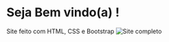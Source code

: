 # Seja Bem vindo(a) !
Site feito com HTML, CSS e Bootstrap
![Site completo](../Surfbot/assets/images/site-desktop.png)